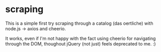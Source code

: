 # scraping

This is a simple first try scraping through a catalog (das oertliche) with node.js -> axios and cheerio.

It works, even if I'm not happy with the fact using cheerio for navigating through the DOM,
thoughout jQuery (not just) feels deprecated to me. :)
